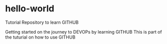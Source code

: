 # hello-world
Tutorial Repository to learn GITHUB

Getting started on the journey to DEVOPs by learning GITHUB
This is part of the tuturial on how to use GITHUB
